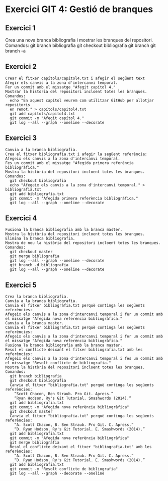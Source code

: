 Exercici GIT 4: Gestió de branques
=

Exercici 1
-
  Crea una nova branca bibliografia i mostrar les branques del repositori.
  Comandos:
    git branch bibliografia
    git checkout bibliografia
    git branch
    git branch -a
    
Exercici 2
-
    Crear el fitxer capítols/capitol4.txt i afegir el següent text
    Afegir els canvis a la zona d'intercanvi temporal.
    Fer un commit amb el missatge "Afegit capítol 4."
    Mostrar la història del repositori incloent totes les branques.
    Comandos:
      echo "En aquest capítol veurem com utilitzar GitHub per allotjar repositoris
      en remot." > capítols/capitol4.txt
      git add capítols/capitol4.txt
      git commit -m "Afegit capítol 4."
      git log --all --graph --oneline --decorate

Exercici 3
-
    Canvia a la branca bibliografia.
    Crea el fitxer bibliografia.txt i afegir la següent referència:
    Afegeix els canvis a la zona d'intercanvi temporal.
    Fes un commit amb el missatge "Afegida primera referència bibliogràfica."
    Mostra la història del repositori incloent totes les branques.
    Comandos:
      git checkout bibliografia
      echo "Afegeix els canvis a la zona d'intercanvi temporal." > bibliografia.txt
      git add bibliografia.txt
      git commit -m "Afegida primera referència bibliogràfica."
      git log --all --graph --oneline --decorate

Exercici 4
-
    Fusiona la branca bibliografia amb la branca master.
    Mostra la història del repositori incloent totes les branques.
    Elimina la branca bibliografia.
    Mostra de nou la història del repositori incloent totes les branques.
    Comandos:
      git checkout master
      git merge bibliografia
      git log --all --graph --oneline --decorate
      git branch -d bibliografia
      git log --all --graph --oneline --decorate

Exercici 5
-
    Crea la branca bibliografia.
    Canvia a la branca bibliografia.
    Canvia el fitxer bibliografia.txt perquè continga les següents referències:
    Afegeix els canvis a la zona d'intercanvi temporal i fer un commit amb el missatge "Afegida nova referència bibliogràfica."
    Canvia a la branca master.
    Canvia el fitxer bibliografia.txt perquè continga les següents referències:
    Afegeix els canvis a la zona d'intercanvi temporal i fer un commit amb el missatge "Afegida nova referència bibliogràfica."
    Fusiona la branca bibliografia amb la branca master.
    Resol el conflicte deixant el fitxer bibliografia.txt amb les referències:
    Afegeix els canvis a la zona d'intercanvi temporal i fes un commit amb el missatge "Resolt conflicte de bibliografia."
    Mostra la història del repositori incloent totes les branques.
    Comandos:
      git branch bibliografia
      git checkout bibliografia
      Canvia el fitxer "bibliografia.txt" perquè continga les següents referències:
        “Scott Chacon, Ben Straub. Pro Git. Apress.”
        “Ryan Hodson. Ry's Git Tutorial. Smashwords (2014).”
      git add bibliografia.txt
      git commit -m "Afegida nova referència bibliogràfica"
      git checkout master
      Canvia el fitxer "bibliografia.txt" perquè continga les següents referències:
        “A. Scott Chacon, B. Ben Straub. Pro Git. C. Apress.”
        “D. Ryan Hodson. Ry's Git Tutorial. E. Smashwords (2014).”
      git add bibliografia.txt
      git commit -m "Afegida nova referència bibliogràfica"
      git merge bibliografia
      Resol el conflicte deixant el fitxer "bibliografia.txt" amb les referències:
        “A. Scott Chacon, B. Ben Straub. Pro Git. C. Apress.”
        “D. Ryan Hodson. Ry's Git Tutorial. E. Smashwords (2014).”
      git add bibliografia.txt
      git commit -m "Resolt conflicte de bibliografia"
      git log --all --graph --decorate --oneline

